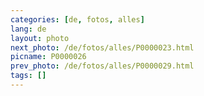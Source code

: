 ```yaml
---
categories: [de, fotos, alles]
lang: de
layout: photo
next_photo: /de/fotos/alles/P0000023.html
picname: P0000026
prev_photo: /de/fotos/alles/P0000029.html
tags: []
---
```

